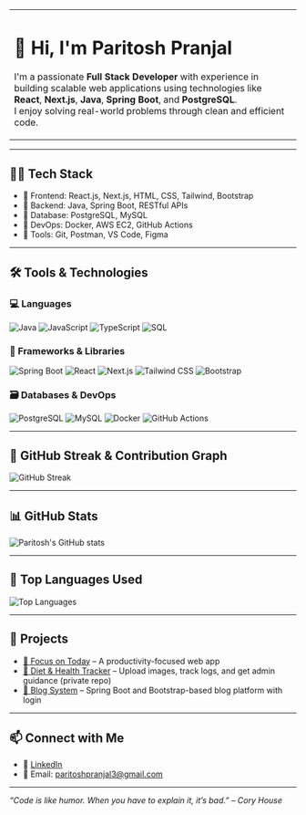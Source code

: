 <table>
  <tr>
    <td>
      <h1>👋 Hi, I'm Paritosh Pranjal</h1>
      <p>
        I'm a passionate <strong>Full Stack Developer</strong> with experience in building scalable web applications using technologies like 
        <strong>React</strong>, <strong>Next.js</strong>, <strong>Java</strong>, <strong>Spring Boot</strong>, and <strong>PostgreSQL</strong>. <br />
        I enjoy solving real-world problems through clean and efficient code.
      </p>
    </td>
  </tr>
</table>

---

## 🧑‍💻 Tech Stack

- 🔹 Frontend: React.js, Next.js, HTML, CSS, Tailwind, Bootstrap
- 🔹 Backend: Java, Spring Boot, RESTful APIs
- 🔹 Database: PostgreSQL, MySQL
- 🔹 DevOps: Docker, AWS EC2, GitHub Actions
- 🔹 Tools: Git, Postman, VS Code, Figma

---

## 🛠️ Tools & Technologies

### 💻 Languages
![Java](https://img.shields.io/badge/Java-ED8B00?style=for-the-badge&logo=java&logoColor=white)
![JavaScript](https://img.shields.io/badge/JavaScript-F7DF1E?style=for-the-badge&logo=javascript&logoColor=black)
![TypeScript](https://img.shields.io/badge/TypeScript-007ACC?style=for-the-badge&logo=typescript&logoColor=white)
![SQL](https://img.shields.io/badge/SQL-336791?style=for-the-badge&logo=postgresql&logoColor=white)

### 🧰 Frameworks & Libraries
![Spring Boot](https://img.shields.io/badge/Spring_Boot-6DB33F?style=for-the-badge&logo=spring-boot&logoColor=white)
![React](https://img.shields.io/badge/React-20232A?style=for-the-badge&logo=react&logoColor=61DAFB)
![Next.js](https://img.shields.io/badge/Next.js-000000?style=for-the-badge&logo=next.js&logoColor=white)
![Tailwind CSS](https://img.shields.io/badge/Tailwind_CSS-38B2AC?style=for-the-badge&logo=tailwind-css&logoColor=white)
![Bootstrap](https://img.shields.io/badge/Bootstrap-7952B3?style=for-the-badge&logo=bootstrap&logoColor=white)

### 🗃️ Databases & DevOps
![PostgreSQL](https://img.shields.io/badge/PostgreSQL-316192?style=for-the-badge&logo=postgresql&logoColor=white)
![MySQL](https://img.shields.io/badge/MySQL-00758F?style=for-the-badge&logo=mysql&logoColor=white)
![Docker](https://img.shields.io/badge/Docker-0db7ed?style=for-the-badge&logo=docker&logoColor=white)
![GitHub Actions](https://img.shields.io/badge/GitHub_Actions-2088FF?style=for-the-badge&logo=github-actions&logoColor=white)

---

## 🧩 GitHub Streak & Contribution Graph

![GitHub Streak](https://github-readme-streak-stats.herokuapp.com/?user=Paritosh-Pranjal&theme=radical&hide_border=true)

---

## 📊 GitHub Stats

![Paritosh's GitHub stats](https://github-readme-stats.vercel.app/api?username=Paritosh-Pranjal&show_icons=true&theme=radical)

---

## 🧠 Top Languages Used

![Top Languages](https://github-readme-stats.vercel.app/api/top-langs/?username=Paritosh-Pranjal&layout=compact&theme=radical&langs_count=8)

---

## 🚀 Projects

- [🔗 Focus on Today](https://github.com/Paritosh-Pranjal/Focus-on-Today-Vanilla) – A productivity-focused web app
- [🔗 Diet & Health Tracker](#) – Upload images, track logs, and get admin guidance (private repo)
- [🔗 Blog System](#) – Spring Boot and Bootstrap-based blog platform with login

---

## 📫 Connect with Me

- 🔗 [LinkedIn](https://linkedin.com/in/paritosh-pranjal)
- 📧 Email: paritoshpranjal3@gmail.com

---

_“Code is like humor. When you have to explain it, it’s bad.” – Cory House_
